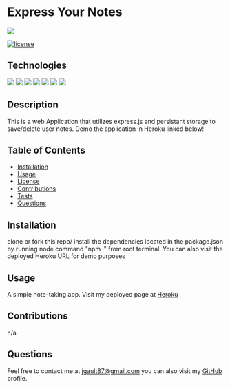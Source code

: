 # Express Your Notes
  ![](demo.gif)
  
  [![license](https://img.shields.io/badge/License-MIT-green.svg)](https://opensource.org/licenses/MIT)

 
  
  ## Technologies
  ![](https://img.shields.io/badge/HTML5-brightgreen.svg)
![](https://img.shields.io/badge/CSS-brightgreen.svg)
![](https://img.shields.io/badge/javaScript-brightgreen.svg)
![](https://img.shields.io/badge/Node.js-brightgreen.svg)
![](https://img.shields.io/badge/Bootstrap-brightgreen.svg)
![](https://img.shields.io/badge/WebkitModules-brightgreen.svg)
![](https://img.shields.io/badge/Express.js-brightgreen.svg)


  ## Description 
  This is a web Application that utilizes express.js and persistant storage to save/delete user notes. Demo the application in Heroku linked below!
  

  ## Table of Contents
  * [Installation](#installation)
  * [Usage](#usage)
  * [License](#license)
  * [Contributions](#contributions)
  * [Tests](#tests)
  * [Questions](#questions)
  
  ## Installation 
  clone or fork this repo/ install the dependencies located in the package.json by running node command "npm i" from root terminal. You can also visit the deployed Heroku URL for demo purposes

  ## Usage 
  A simple note-taking app.
  Visit my deployed page at [Heroku](https://obscure-escarpment-75812.herokuapp.com/)

  ## Contributions
  n/a


  ## Questions 
  
  Feel free to contact me at jgault87@gmail.com 
  you can also visit my [GitHub](https://github.com/jgault87) profile.
  



